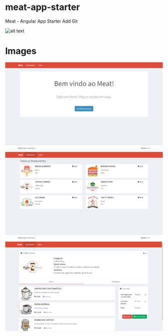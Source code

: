 # meat-app-starter
Meat - Angular App Starter
Add Git

![alt text](E:\UDEMY-Courses\UDEMY-2018\Angular-2\meat-app-starter\src\assets\img\ImageApp\img1.png)

# Images
![](src/assets/img/ImageApp/img1.png)
![](src/assets/img/ImageApp/img2.png)
![](src/assets/img/ImageApp/img3.png)
